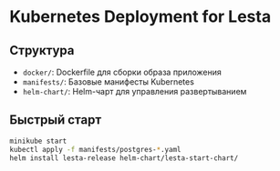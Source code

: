 # Kubernetes Deployment for Lesta

## Структура
- `docker/`: Dockerfile для сборки образа приложения
- `manifests/`: Базовые манифесты Kubernetes
- `helm-chart/`: Helm-чарт для управления развертыванием

## Быстрый старт
```bash
minikube start
kubectl apply -f manifests/postgres-*.yaml
helm install lesta-release helm-chart/lesta-start-chart/
